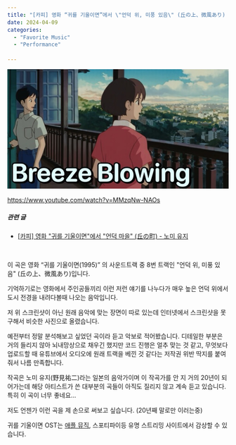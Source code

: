 ```yaml
---
title: "[카피] 영화 “귀를 기울이면”에서 \"언덕 위, 미풍 있음\" (丘の上、微風あり) 노미 유지 작곡"
date: 2024-04-09
categories: 
  - "Favorite Music"
  - "Performance"

---
```


 ![](/assets/img/wp-content/uploads/2024/04/breeze-blowing.jpg)

https://www.youtube.com/watch?v=MMzqNw-NAOs

##### **관련 글**

- [\[카피\] 영화 "귀를 기울이면"에서 "언덕 마을" (丘の町) - 노미 유지](http://yoonbumtae.com/?p=1268)

 

이 곡은 영화 “귀를 기울이면(1995)” 의 사운드트랙 중 8번 트랙인 "언덕 위, 미풍 있음" (丘の上、微風あり)입니다.

기억하기로는 영화에서 주인공들끼리 이런 저런 얘기를 나누다가 매우 높은 언덕 위에서 도시 전경을 내려다볼때 나오는 음악입니다.

저 위 스크린샷이 아닌 원래 음악에 맞는 장면이 따로 있는데 인터넷에서 스크린샷을 못구해서 비슷한 사진으로 올렸습니다. 

예전부터 정말 분석해보고 싶었던 곡이라 듣고 악보로 적어봤습니다. 디테일한 부분은 거의 들리지 않아 뇌내망상으로 채우긴 했지만 코드 진행은 얼추 맞는 것 같고, 무엇보다 업로드할 때 유튜브에서 오디오에 원래 트랙을 베낀 것 같다는 저작권 위반 딱지를 붙여줘서 나름 만족합니다.

작곡은 노미 유지(野見祐二)라는 일본의 음악가이며 이 작곡가를 안 지 거의 20년이 되어가는데 해당 아티스트가 쓴 대부분의 곡들이 아직도 질리지 않고 계속 듣고 있습니다. 특히 이 곡이 너무 좋네요...

저도 언젠가 이런 곡을 제 손으로 써보고 싶습니다. (20년째 말로만 이러는중)

귀를 기울이면 OST는 [애플 뮤직](https://music.apple.com/kr/artist/%EB%85%B8%EB%AF%B8-%EC%9C%A0%EC%A7%80/193510669), 스포티파이등 유명 스트리밍 사이트에서 감상할 수 있습니다.
